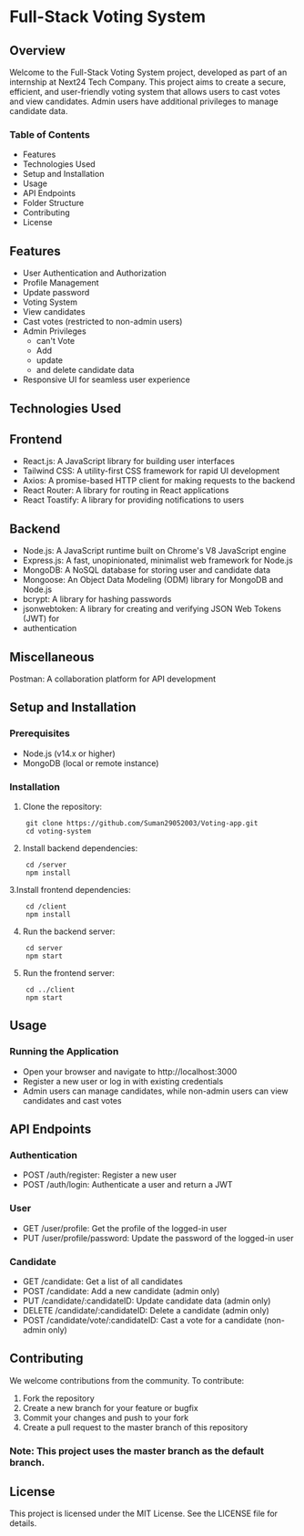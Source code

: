 #  Full-Stack Voting System

## Overview
Welcome to the Full-Stack Voting System project, developed as part of an internship at Next24 Tech Company. This project aims to create a secure, efficient, and user-friendly voting system that allows users to cast votes and view candidates. Admin users have additional privileges to manage candidate data.

### Table of Contents
* Features
* Technologies Used
* Setup and Installation
* Usage
* API Endpoints
* Folder Structure
* Contributing
* License

## Features
* User Authentication and Authorization
* Profile Management
* Update password
* Voting System
* View candidates
* Cast votes (restricted to non-admin users)
* Admin Privileges
    * can't Vote
    * Add 
    * update
    * and delete candidate data
* Responsive UI for seamless user experience

## Technologies Used
##  Frontend
*   React.js: A JavaScript library for building user interfaces
*   Tailwind CSS: A utility-first CSS framework for rapid UI development
*   Axios: A promise-based HTTP client for making requests to the backend
*   React Router: A library for routing in React applications
*   React Toastify: A library for providing notifications to users

## Backend 
*   Node.js: A JavaScript runtime built on Chrome's V8 JavaScript engine
*   Express.js: A fast, unopinionated, minimalist web framework for Node.js
*   MongoDB: A NoSQL database for storing user and candidate data
*   Mongoose: An Object Data Modeling (ODM) library for MongoDB and Node.js
*   bcrypt: A library for hashing passwords
*   jsonwebtoken: A library for creating and verifying JSON Web Tokens (JWT) for 
*   authentication

## Miscellaneous
Postman: A collaboration platform for API development

## Setup and Installation
### Prerequisites
* Node.js (v14.x or higher)
* MongoDB (local or remote instance)

### Installation
1. Clone the repository:
```
    git clone https://github.com/Suman29052003/Voting-app.git
    cd voting-system
```
2. Install backend dependencies:
```
    cd /server
    npm install
```
3.Install frontend dependencies:
```
    cd /client
    npm install
```
4. Run the backend server:
```
    cd server
    npm start
```
5. Run the frontend server:
```
    cd ../client
    npm start
```

## Usage
### Running the Application

* Open your browser and navigate to http://localhost:3000
* Register a new user or log in with existing credentials
* Admin users can manage candidates, while non-admin users can view candidates and cast votes

## API Endpoints
### Authentication

* POST /auth/register: Register a new user
* POST /auth/login: Authenticate a user and return a JWT

### User

* GET /user/profile: Get the profile of the logged-in user
* PUT /user/profile/password: Update the password of the logged-in user

### Candidate

* GET /candidate: Get a list of all candidates
* POST /candidate: Add a new candidate (admin only)
* PUT /candidate/:candidateID: Update candidate data (admin only)
* DELETE /candidate/:candidateID: Delete a candidate (admin only)
* POST /candidate/vote/:candidateID: Cast a vote for a candidate (non-admin only)

## Contributing
We welcome contributions from the community. To contribute:

1. Fork the repository
2. Create a new branch for your feature or bugfix
3. Commit your changes and push to your fork
4. Create a pull request to the master branch of this repository

### **Note: This project uses the master branch as the default branch.**

## License
This project is licensed under the MIT License. See the LICENSE file for details.

